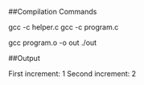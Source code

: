 ##Compilation Commands

gcc -c helper.c
gcc -c program.c

gcc program.o -o out
./out

##Output

First increment: 1
Second increment: 2

